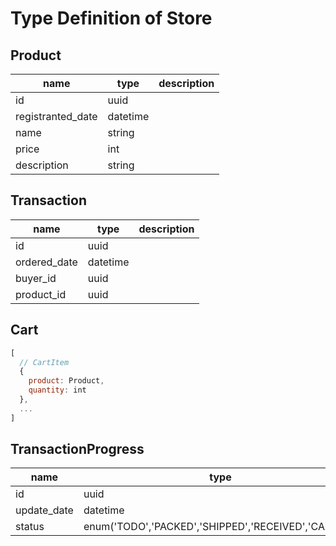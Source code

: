 # Type Definition of Store
## Product
name | type | description
-- | -- | --
id | uuid
registranted_date | datetime
name | string
price | int
description | string
## Transaction
name | type | description
-- | -- | --
id | uuid
ordered_date | datetime
buyer_id | uuid
product_id | uuid

## Cart
```js
[
  // CartItem
  {
    product: Product,
    quantity: int
  },
  ...
]
```
## TransactionProgress
name | type | description
-- | -- | --
id | uuid | transaction_id
update_date | datetime |
status | enum('TODO','PACKED','SHIPPED','RECEIVED','CANCEL') |
